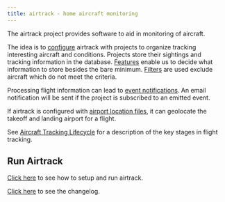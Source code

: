 ```yaml
---
title: airtrack - home aircraft monitoring
---
```


The airtrack project provides software to aid in monitoring of aircraft.

The idea is to [configure](configuration.html) airtrack with projects to
organize tracking interesting aircraft and conditions. Projects store their
sightings and tracking information in the database. [Features](project-features.html)
enable us to decide what information to store besides the bare minimum. [Filters](project-filter.html)
are used exclude aircraft which do not meet the criteria.

Processing flight information can lead to [event notifications](project-event-notifications.html). An email notification will be sent if the project is subscribed to an emitted event.

If airtrack is configured with [airport location files](airport-locations.html), it
can geolocate the takeoff and landing airport for a flight.

See [Aircraft Tracking Lifecycle](tracking-lifecycle.html) for a description of the
key stages in flight tracking.

## Run Airtrack

[Click here](./running-airtrack.html) to see how to setup and run airtrack.

[Click here](./changelog.html) to see the changelog.
